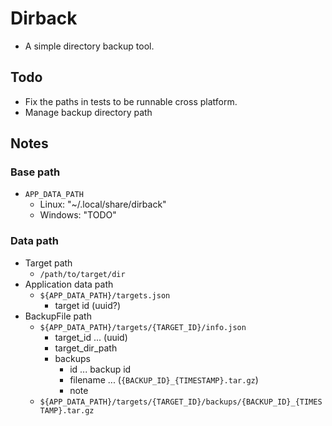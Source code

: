 Dirback
=======

- A simple directory backup tool.


## Todo
- Fix the paths in tests to be runnable cross platform.
- Manage backup directory path


## Notes
### Base path
- `APP_DATA_PATH`
  - Linux: "~/.local/share/dirback"
  - Windows: "TODO"

### Data path
- Target path
  - `/path/to/target/dir`
- Application data path
  - `${APP_DATA_PATH}/targets.json`
    - target id (uuid?)
- BackupFile path
  - `${APP_DATA_PATH}/targets/{TARGET_ID}/info.json`
    - target_id ... (uuid)
    - target_dir_path
    - backups
      - id ... backup id
      - filename ... (`{BACKUP_ID}_{TIMESTAMP}.tar.gz`)
      - note
  - `${APP_DATA_PATH}/targets/{TARGET_ID}/backups/{BACKUP_ID}_{TIMESTAMP}.tar.gz`


